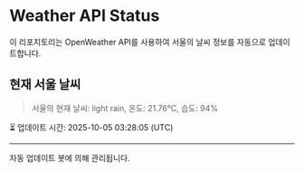 
# Weather API Status

이 리포지토리는 OpenWeather API를 사용하여 서울의 날씨 정보를 자동으로 업데이트합니다.

## 현재 서울 날씨
> 서울의 현재 날씨: light rain, 온도: 21.76°C, 습도: 94%

⏳ 업데이트 시간: 2025-10-05 03:28:05 (UTC)

---
자동 업데이트 봇에 의해 관리됩니다.

